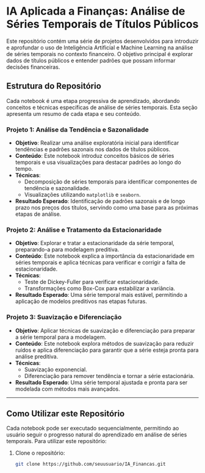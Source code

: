 # IA Aplicada a Finanças: Análise de Séries Temporais de Títulos Públicos

Este repositório contém uma série de projetos desenvolvidos para introduzir e aprofundar o uso de Inteligência Artificial e Machine Learning na análise de séries temporais no contexto financeiro. O objetivo principal é explorar dados de títulos públicos e entender padrões que possam informar decisões financeiras.

## Estrutura do Repositório

Cada notebook é uma etapa progressiva de aprendizado, abordando conceitos e técnicas específicas de análise de séries temporais. Esta seção apresenta um resumo de cada etapa e seu conteúdo.

### Projeto 1: Análise da Tendência e Sazonalidade

- **Objetivo**: Realizar uma análise exploratória inicial para identificar tendências e padrões sazonais nos dados de títulos públicos.
- **Conteúdo**: Este notebook introduz conceitos básicos de séries temporais e usa visualizações para destacar padrões ao longo do tempo.
- **Técnicas**:
  - Decomposição de séries temporais para identificar componentes de tendência e sazonalidade.
  - Visualizações utilizando `matplotlib` e `seaborn`.
- **Resultado Esperado**: Identificação de padrões sazonais e de longo prazo nos preços dos títulos, servindo como uma base para as próximas etapas de análise.

### Projeto 2: Análise e Tratamento da Estacionaridade

- **Objetivo**: Explorar e tratar a estacionaridade da série temporal, preparando-a para modelagem preditiva.
- **Conteúdo**: Este notebook explica a importância da estacionaridade em séries temporais e aplica técnicas para verificar e corrigir a falta de estacionaridade.
- **Técnicas**:
  - Teste de Dickey-Fuller para verificar estacionaridade.
  - Transformações como Box-Cox para estabilizar a variância.
- **Resultado Esperado**: Uma série temporal mais estável, permitindo a aplicação de modelos preditivos nas etapas futuras.

### Projeto 3: Suavização e Diferenciação

- **Objetivo**: Aplicar técnicas de suavização e diferenciação para preparar a série temporal para a modelagem.
- **Conteúdo**: Este notebook explora métodos de suavização para reduzir ruídos e aplica diferenciação para garantir que a série esteja pronta para análise preditiva.
- **Técnicas**:
  - Suavização exponencial.
  - Diferenciação para remover tendência e tornar a série estacionária.
- **Resultado Esperado**: Uma série temporal ajustada e pronta para ser modelada com métodos mais avançados.

---

## Como Utilizar este Repositório

Cada notebook pode ser executado sequencialmente, permitindo ao usuário seguir o progresso natural do aprendizado em análise de séries temporais. Para utilizar este repositório:

1. Clone o repositório:
   ```bash
   git clone https://github.com/seuusuario/IA_Financas.git


